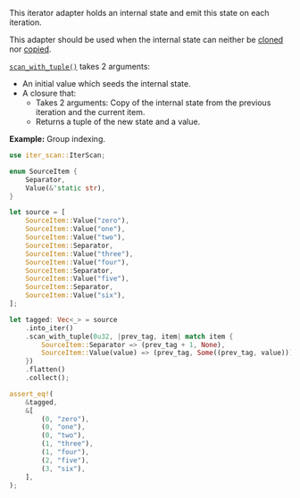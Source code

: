 This iterator adapter holds an internal state and emit this state on each iteration.

This adapter should be used when the internal state can neither be [cloned](Clone) nor [copied](Copy).

[`scan_with_tuple()`](Self::scan_with_tuple) takes 2 arguments:
* An initial value which seeds the internal state.
* A closure that:
  - Takes 2 arguments: Copy of the internal state from the previous iteration and the current item.
  - Returns a tuple of the new state and a value.

**Example:** Group indexing.

```rust
use iter_scan::IterScan;

enum SourceItem {
    Separator,
    Value(&'static str),
}

let source = [
    SourceItem::Value("zero"),
    SourceItem::Value("one"),
    SourceItem::Value("two"),
    SourceItem::Separator,
    SourceItem::Value("three"),
    SourceItem::Value("four"),
    SourceItem::Separator,
    SourceItem::Value("five"),
    SourceItem::Separator,
    SourceItem::Value("six"),
];

let tagged: Vec<_> = source
    .into_iter()
    .scan_with_tuple(0u32, |prev_tag, item| match item {
        SourceItem::Separator => (prev_tag + 1, None),
        SourceItem::Value(value) => (prev_tag, Some((prev_tag, value))),
    })
    .flatten()
    .collect();

assert_eq!(
    &tagged,
    &[
        (0, "zero"),
        (0, "one"),
        (0, "two"),
        (1, "three"),
        (1, "four"),
        (2, "five"),
        (3, "six"),
    ],
);
```
